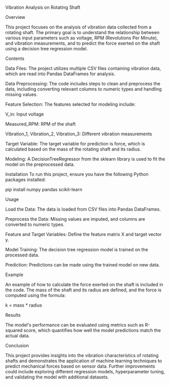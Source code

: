 Vibration Analysis on Rotating Shaft


Overview

This project focuses on the analysis of vibration data collected from a rotating shaft. The primary goal is to understand the relationship between various input parameters such as voltage, RPM (Revolutions Per Minute), and vibration measurements, and to predict the force exerted on the shaft using a decision tree regression model.


Contents

Data Files: The project utilizes multiple CSV files containing vibration data, which are read into Pandas DataFrames for analysis.

Data Preprocessing: The code includes steps to clean and preprocess the data, including converting relevant columns to numeric types and handling missing values.

Feature Selection: The features selected for modeling include:

V_in: Input voltage

Measured_RPM: RPM of the shaft

Vibration_1, Vibration_2, Vibration_3: Different vibration measurements

Target Variable: The target variable for prediction is force, which is calculated based on the mass of the rotating shaft and its radius.

Modeling: A DecisionTreeRegressor from the sklearn library is used to fit the model on the preprocessed data.


Installation
To run this project, ensure you have the following Python packages installed:

pip install numpy pandas scikit-learn


Usage

Load the Data: The data is loaded from CSV files into Pandas DataFrames.

Preprocess the Data: Missing values are imputed, and columns are converted to numeric types.

Feature and Target Variables: Define the feature matrix X and target vector y.

Model Training: The decision tree regression model is trained on the processed data.

Prediction: Predictions can be made using the trained model on new data.

Example

An example of how to calculate the force exerted on the shaft is included in the code. The mass of the shaft and its radius are defined, and the force is computed using the formula:

k = mass * radius


Results

The model's performance can be evaluated using metrics such as R-squared score, which quantifies how well the model predictions match the actual data.


Conclusion

This project provides insights into the vibration characteristics of rotating shafts and demonstrates the application of machine learning techniques to predict mechanical forces based on sensor data. Further improvements could include exploring different regression models, hyperparameter tuning, and validating the model with additional datasets.
